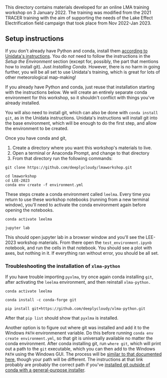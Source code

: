 This directory contains materials developed for an online LMA 
training workshop on 3 January 2022. The training was modified from the 
2021 TRACER training  with the aim of supporting the needs of the Lake 
Effect Electrification field campaign that took place from Nov 2022-Jan 
2023.

## Setup instructions

If you don't already have Python and conda, install them [according to Unidata's instructions](https://unidata.github.io/python-training/). You do *not* need to follow the instructions in the *Setup the Environment* section (except for, possibly, the part that mentions how to install git). Just *Installing Conda*. However, there is no harm in going further, you will be all set to use Unidata's training, which is great for lots of other meteorological map-making!

If you already have Python and conda, just reuse that installation starting with the instructions below. We will create an entirely separate conda environment for this workshop, so it shouldn't conflict with things you've already installed. 

You will also need to install git, which can also be done with `conda install git`, as in the Unidata instructions. Unidata's instructions will install git into the base environment, which will be enough to do the first step, and allow the environment to be created.

Once you have conda and git,

1. Create a directory where you want this workshop's materials to live.
2. Open a terminal or Anaconda Prompt, and change to that directory
3. From that directory run the following commands:

```
git clone https://github.com/deeplycloudy/lmaworkshop.git

cd lmaworkshop
cd LEE-2023
conda env create -f environment.yml
```

These steps create a conda environment called `leelma`. Every time you 
return to use these workshop notebooks (running from a new terminal window), you'll need 
to activate the conda environment again before opening the notebooks.

```
conda activate leelma

jupyter lab
```

This should open jupyter lab in a browser window and you'll see the 
LEE-2023 workshop materials. From there open the `test_environment.ipynb` notebook, and run the cells in that notebook. You should see a plot with axes, but nothing in it. If everything ran without error, you should be all set.

### Troubleshooting the installation of `xlma-python`

If you have trouble importing `pyxlma`, try once again conda installing `git`, after activating the `leelma` environment, and then reinstall `xlma-python.`

```
conda activate leelma 

conda install -c conda-forge git

pip install git+https://github.com/deeplycloudy/xlma-python.git

```

After that `pip list` should show that `pyxlma` is installed. 

Another option is to figure out where git was installed and add it to the Windows `PATH` environmenent variable. Do this before running `conda env create environment.yml`, so that git is universally available no matter the conda environment. After conda installing git, run `where git`, which will print out a path to the `git` executable, which you can then add to the Windows `PATH` using the Windows GUI. The process will be [similar to that documented here](https://www.delftstack.com/howto/git/add-git-to-path-on-windows/), though your path will be different. The instructions at that link probably are probably the correct path if you've [installed git outside of conda with a general-purpose installer](https://gitforwindows.org/). 
